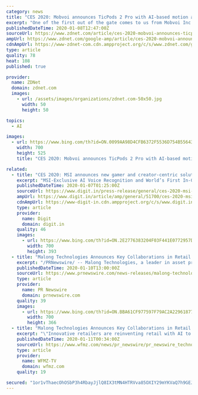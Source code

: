 ```yaml
---
category: news
title: "CES 2020: Mobvoi announces TicPods 2 Pro with AI-based motion and hands-free technologies"
excerpt: "One of the first out of the gate comes to us from Mobvoi Inc. via an announcement at CES 2020 in Vegas. The new TicPods 2 Pro bring some advanced features we haven't seen on other wireless earbuds, powered by Mobvoi's AI technologies. The earbuds as sleek, coming in 42% smaller than the original TicPods with a matching slim charging case."
publishedDateTime: 2020-01-08T12:47:00Z
sourceUrl: https://www.zdnet.com/article/ces-2020-mobvoi-announces-ticpods-2-pro-with-ai-based-motion-and-handsfree-technologies/
ampUrl: https://www.zdnet.com/google-amp/article/ces-2020-mobvoi-announces-ticpods-2-pro-with-ai-based-motion-and-handsfree-technologies/
cdnAmpUrl: https://www-zdnet-com.cdn.ampproject.org/c/s/www.zdnet.com/google-amp/article/ces-2020-mobvoi-announces-ticpods-2-pro-with-ai-based-motion-and-handsfree-technologies/
type: article
quality: 78
heat: 108
published: true

provider:
  name: ZDNet
  domain: zdnet.com
  images:
    - url: /assets/images/organizations/zdnet.com-50x50.jpg
      width: 50
      height: 50

topics:
  - AI

images:
  - url: https://www.bing.com/th?id=ON.0099AA98D4CFB6372F5536D754B55643
    width: 700
    height: 525
    title: "CES 2020: Mobvoi announces TicPods 2 Pro with AI-based motion and hands-free technologies"

related:
  - title: "CES 2020: MSI announces new gamer and creator-centric solutions enabled by AI and voice features"
    excerpt: "MSI-Exclusive AI Voice Recognition and World’s First In-Game Voice Control In partnership with Ubisoft, Ghost Recon Breakpoint players can now control in-game actions, modify RGB lightning through MSI’s Mystic Light, and program hotkeys with voice control. MSI App Player for Multi-Instance Gameplay Powered by BlueStacks, MSI App Player ..."
    publishedDateTime: 2020-01-07T01:25:00Z
    sourceUrl: https://www.digit.in/press-release/general/ces-2020-msi-announces-new-gamer-and-creator-centric-solutions-enabled-by-ai-and-voice-features-51700.html
    ampUrl: https://www.digit.in/article/amp/general/51700/ces-2020-msi-announces-new-gamer-and-creator-centric-solutions-enabled-by-ai-and-voice-features
    cdnAmpUrl: https://www-digit-in.cdn.ampproject.org/c/s/www.digit.in/article/amp/general/51700/ces-2020-msi-announces-new-gamer-and-creator-centric-solutions-enabled-by-ai-and-voice-features
    type: article
    provider:
      name: Digit
      domain: digit.in
    quality: 46
    images:
      - url: https://www.bing.com/th?id=ON.2E2776383204F03F441E0772957DE5F8
        width: 700
        height: 393
  - title: "Malong Technologies Announces Key Collaborations in Retail with NVIDIA"
    excerpt: "/PRNewswire/ -- Malong Technologies, a leader in asset protection and other AI-based solutions for retailers worldwide, is showcasing its success"
    publishedDateTime: 2020-01-10T13:00:00Z
    sourceUrl: https://www.prnewswire.com/news-releases/malong-technologies-announces-key-collaborations-in-retail-with-nvidia-300984505.html
    type: article
    provider:
      name: PR Newswire
      domain: prnewswire.com
    quality: 39
    images:
      - url: https://www.bing.com/th?id=ON.BBA61CF977597F79AC2A22961877E5BD
        width: 700
        height: 366
  - title: "Malong Technologies Announces Key Collaborations in Retail with NVIDIA"
    excerpt: "\"Innovative retailers are reinventing retail with AI to create intelligent stores that deliver incredible customer experiences ... Companies must meet exacting standards for technology capabilities, customer service and experience with Microsoft Azure. Only about one percent of the company's partners earn Gold Certified Partner Status."
    publishedDateTime: 2020-01-11T00:34:00Z
    sourceUrl: https://www.wfmz.com/news/pr_newswire/pr_newswire_technology/malong-technologies-announces-key-collaborations-in-retail-with-nvidia/article_8e3ce1ac-8a54-5d68-9bb6-a06b0eef7775.html
    type: article
    provider:
      name: WFMZ-TV
      domain: wfmz.com
    quality: 19

secured: "1or1vThaecOhOSbP3h4RbayJjlQ8IX3tMN4HTRVva85OXIY29mYKVaQ7h9GEJ/bmndoswZxbcPFpRXsJjP31bvRyaf4uuyXFTH/sC/wP5on0613m0NE/q8K82D1QzmHotgKbD+exlBJgx7YXpHFsdXjvQsnzfcY5fpydBcs4auuLeypPspU62DYfly1ZHtco2rVus2NpgJCqIjSPcYYKwdWP8GV8U3f7ZhhhM4fardlA1tvj/YLCOsS9KtAbL2y/UYS7JKj+jQcEycNa5rk70A==;gHdTlx1SHfk6pQAyJToFQQ=="
---
```


